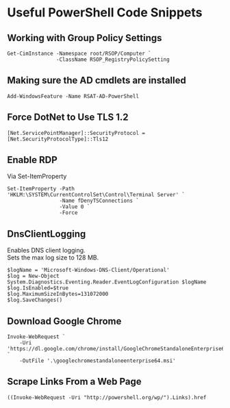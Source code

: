 # Useful PowerShell Code Snippets  
## Working with Group Policy Settings  
```
Get-CimInstance -Namespace root/RSOP/Computer `
                -ClassName RSOP_RegistryPolicySetting
```
## Making sure the AD cmdlets are installed  
```
Add-WindowsFeature -Name RSAT-AD-PowerShell
```
## Force DotNet to Use TLS 1.2  
```
[Net.ServicePointManager]::SecurityProtocol = [Net.SecurityProtocolType]::Tls12
```
## Enable RDP  
Via Set-ItemProperty  
```
Set-ItemProperty -Path 'HKLM:\SYSTEM\CurrentControlSet\Control\Terminal Server' `
                 -Name fDenyTSConnections `
                 -Value 0 `
                 -Force
```
## DnsClientLogging  
Enables DNS client logging.  
Sets the max log size to 128 MB.  
```
$logName = 'Microsoft-Windows-DNS-Client/Operational'
$log = New-Object System.Diagnostics.Eventing.Reader.EventLogConfiguration $logName
$log.IsEnabled=$true
$log.MaximumSizeInBytes=131072000
$log.SaveChanges()
```
## Download Google Chrome  
```
Invoke-WebRequest `
    -Uri 'https://dl.google.com/chrome/install/GoogleChromeStandaloneEnterprise64.msi' `
    -OutFile '.\googlechromestandaloneenterprise64.msi'
```
## Scrape Links From a Web Page  
```
((Invoke-WebRequest -Uri "http://powershell.org/wp/").Links).href
```
